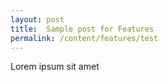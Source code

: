 ```yaml
---
layout: post
title:  Sample post for Features
permalink: /content/features/test
---
```

Lorem ipsum sit amet
